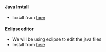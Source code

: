#### Java Install
* Install from [here](https://www.java.com/en/download/)

#### Eclipse editor
* We will be using eclipse to edit the java files
* Install from [here](https://www.eclipse.org/downloads/)

